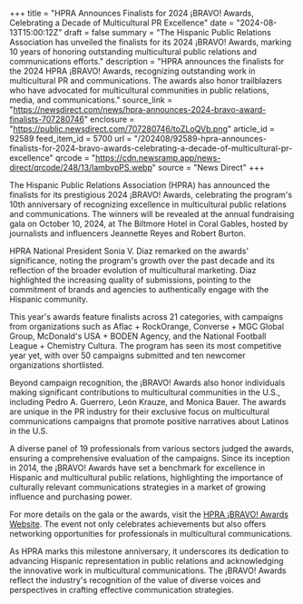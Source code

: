 +++
title = "HPRA Announces Finalists for 2024 ¡BRAVO! Awards, Celebrating a Decade of Multicultural PR Excellence"
date = "2024-08-13T15:00:12Z"
draft = false
summary = "The Hispanic Public Relations Association has unveiled the finalists for its 2024 ¡BRAVO! Awards, marking 10 years of honoring outstanding multicultural public relations and communications efforts."
description = "HPRA announces the finalists for the 2024 HPRA ¡BRAVO! Awards, recognizing outstanding work in multicultural PR and communications. The awards also honor trailblazers who have advocated for multicultural communities in public relations, media, and communications."
source_link = "https://newsdirect.com/news/hpra-announces-2024-bravo-award-finalists-707280746"
enclosure = "https://public.newsdirect.com/707280746/toZLoQVb.png"
article_id = 92589
feed_item_id = 5700
url = "/202408/92589-hpra-announces-finalists-for-2024-bravo-awards-celebrating-a-decade-of-multicultural-pr-excellence"
qrcode = "https://cdn.newsramp.app/news-direct/qrcode/248/13/lambvpPS.webp"
source = "News Direct"
+++

<p>The Hispanic Public Relations Association (HPRA) has announced the finalists for its prestigious 2024 ¡BRAVO! Awards, celebrating the program's 10th anniversary of recognizing excellence in multicultural public relations and communications. The winners will be revealed at the annual fundraising gala on October 10, 2024, at The Biltmore Hotel in Coral Gables, hosted by journalists and influencers Jeannette Reyes and Robert Burton.</p><p>HPRA National President Sonia V. Diaz remarked on the awards' significance, noting the program's growth over the past decade and its reflection of the broader evolution of multicultural marketing. Diaz highlighted the increasing quality of submissions, pointing to the commitment of brands and agencies to authentically engage with the Hispanic community.</p><p>This year's awards feature finalists across 21 categories, with campaigns from organizations such as Aflac + RockOrange, Converse + MGC Global Group, McDonald's USA + BODEN Agency, and the National Football League + Chemistry Cultura. The program has seen its most competitive year yet, with over 50 campaigns submitted and ten newcomer organizations shortlisted.</p><p>Beyond campaign recognition, the ¡BRAVO! Awards also honor individuals making significant contributions to multicultural communities in the U.S., including Pedro A. Guerrero, León Krauze, and Monica Bauer. The awards are unique in the PR industry for their exclusive focus on multicultural communications campaigns that promote positive narratives about Latinos in the U.S.</p><p>A diverse panel of 19 professionals from various sectors judged the awards, ensuring a comprehensive evaluation of the campaigns. Since its inception in 2014, the ¡BRAVO! Awards have set a benchmark for excellence in Hispanic and multicultural public relations, highlighting the importance of culturally relevant communications strategies in a market of growing influence and purchasing power.</p><p>For more details on the gala or the awards, visit the <a href='https://www.hpra-usa.org/bravo-awards' rel='nofollow' target='_blank'>HPRA ¡BRAVO! Awards Website</a>. The event not only celebrates achievements but also offers networking opportunities for professionals in multicultural communications.</p><p>As HPRA marks this milestone anniversary, it underscores its dedication to advancing Hispanic representation in public relations and acknowledging the innovative work in multicultural communications. The ¡BRAVO! Awards reflect the industry's recognition of the value of diverse voices and perspectives in crafting effective communication strategies.</p>